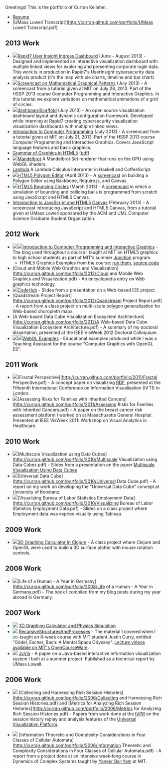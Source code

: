 Greetings! This is the portfolio of Curran Kelleher.

 * [Resume](http://curran.github.com/portfolio/Resume.pdf)
 * [UMass Lowell Transcript](http://curran.github.com/portfolio/UMass Lowell Transcript.pdf)

## 2013 Work
 
 * <a href="https://github.com/curran/portfolio/blob/gh-pages/2013/UserInsightIngressDashboard.pdf?raw=true"><img src="2013/rapid7UserInsightMap.png"></img></a>[Rapid7 User Insight Ingress Dashboard](https://github.com/curran/portfolio/blob/gh-pages/2013/UserInsightIngressDashboard.pdf?raw=true) (June - August 2013) - Designed and implemented an interactive visualization dashboard with multiple linked views for exploring and presenting corporate login data. This work is in production in Rapid7's UserInsight cybersecurity data analysis product (it's the map with pie charts, timeline and bar chart).
 * <img src="2013/mathPatterns.png"></img>[Screencast on Mathematical Graphical Patterns](https://github.com/curran/screencasts/tree/gh-pages/mathPatterns) (July 2013) - A screencast from a tutorial given at MIT on July 28, 2013. Part of the HSSP 2013 course Computer Programming and Interactive Graphics. In this tutorial we explore variations on mathematical animations of a grid of circles.
 * <img src="2013/dashboardScaffold.png"></img>[dashboardScaffold](https://github.com/curran/dashboardScaffold) (July 2013) - An open source visualization dashboard layout and dynamic configuration framework. Developed while interning at Rapid7 creating cybersecurity visualization visualization dashboards with multiple linked views.
 * [Introduction to Computer Programming](http://www.youtube.com/watch?v=zIpA8k167gU) (July 2013) - A screencast from a tutorial given at MIT on July 21, 2013. Part of the HSSP 2013 course Computer Programming and Interactive Graphics. Covers JavaScript language features and basic graphics.
 * [Grammar of Graphics in HTML5](https://docs.google.com/document/d/1shaxGjI3a-IbaAKCTE4BIOYEdoHO-ec06T7oKs5ozHs/edit) ([pdf](http://curran.github.io/portfolio/2013/GrammarofGraphicsinHTML5.pdf))
 * <img src="2013/Mandelbrot.png"></img>[Mandelbrot](https://github.com/curran/mandelbrot) A Mandelbrot Set renderer that runs on the GPU using WebGL shaders.
 * [Lambda](https://github.com/curran/lambda) A Lambda Calculus interpreter in Haskell and CoffeeScript.
 * <img src="2013/Polygon.png"></img>[HTML5 Polygon Editor](https://github.com/curran/screencasts/tree/gh-pages/polygonEditor) (April 2013) - A [screencast](http://www.youtube.com/watch?v=lNfKn0wbxYI&feature=youtu.be) on building a Polygon Editor using Backbone, Require.js, and Canvas.
 * <img src="2013/Bouncing.png"></img>[HTML5 Bouncing Circles](https://github.com/curran/screencasts/tree/gh-pages/bouncingCircles) (March 2013) - A [screencast](http://www.youtube.com/watch?v=yF0T7lviBnY&feature=youtu.be) in which a simulation of bouncing and colliding balls is programmed from scratch using JavaScript and HTML5 Canvas.
 * [Introduction to JavaScript and HTML5 Canvas](http://www.youtube.com/watch?v=vEOwgWpm3XQ) (February 2013) - A screencast introducing JavaScript and HTML5 Canvas, from a tutorial given at UMass Lowell sponsored by the ACM and UML Computer Science Graduate Student Organization.

## 2012 Work

 * <img src="2012/Tree.png"></img><img src="2012/Water.png"></img>[Introduction to Computer Programming and Interactive Graphics](http://curransoft.com/interactivegraphics/?p=1) - The blog used throughout a course I taught at MIT on HTML5 graphics to high school students as part of MIT's summer [Junction](http://esp.mit.edu/learn/Junction/index.html) program.
   * HTML5 Graphics Examples from the course: [run them](http://curran.github.com/HTML5Examples/), [source code](http://github.com/curran/HTML5Examples)
 * [Cloud and Mobile Web Graphics and Visualization](http://curran.github.com/portfolio/2012/Cloud and Mobile Web Graphics and Visualization.pdf) - An encyclopedia entry on Web graphics technology.
 * <img src="2012/CodeHub.png"></img>[CodeHub](http://curran.github.com/portfolio/2012/CodeHub.pdf) - Slides from a presentation on a Web-based IDE project.
 * [Quadstream Project Report](http://curran.github.com/portfolio/2012/Quadstream Project Report.pdf) - A report from a class project on multi-scale polygon generalization for Web-based choropleth maps.
 * [A Web-based Data Cube Visualization Ecosystem Architecture](http://curran.github.com/portfolio/2012/A Web-based Data Cube Visualization Ecosystem Architecture.pdf) - A summary of my doctoral dissertation, presented at the IEEE VisWeek 2012 Doctoral Colloquium.
 * <img src="2012/Earth.png"></img><img src="2012/Cubes.png"></img>[WebGL Examples](https://github.com/UMLComputerGraphics/GraphicsProject/tree/master/WebGLExamples) - Educational examples produced while I was a Teaching Assistant for the course "Computer Graphics with OpenGL ES".

## 2011 Work

 * <img src="2011/Fractal.png"></img>[Fractal Perspective](http://curran.github.com/portfolio/2011/Fractal Perspective.pdf) - A concept paper on visualizing [RDF](http://en.wikipedia.org/wiki/Resource_Description_Framework), presented at the Fifteenth International Conference on Information Visualisation (IV'11) in London.
 * <img src="2011/Assessing.png"></img>[Assessing Risks for Families with Inherited Cancers](http://curran.github.com/portfolio/2011/Assessing Risks for Families with Inherited Cancers.pdf) - A paper on the breast cancer risk assessment platform I worked on at Masachusetts General Hospital. Presented at IEEE VisWeek 2011: Workshop on Visual Analytics in Healthcare.

## 2010 Work

 * <img src="2010/dataCubes.png"/>[Multiscale Visualization using Data Cubes](http://curran.github.com/portfolio/2010/Multiscale Visualization using Data Cubes.pdf) - Slides from a presentation on the paper [Multiscale Visualization Using Data Cubes](http://graphics.stanford.edu/papers/pan_zoom/paper.pdf)
 * <img src="2010/UDC.png"></img>[Universal Data Cube](http://curran.github.com/portfolio/2010/Universal Data Cube.pdf) - A report on my work on developing the "Universal Data Cube" concept at University of Konstanz.
 * <img src="2010/BLS.png"></img>[Visualizing Bureau of Labor Statistics Employment Data](http://curran.github.com/portfolio/2010/Visualizing Bureau of Labor Statistics Employment Data.pdf) - Slides on a class project where Employment data was explred visually using Tableau.

## 2009 Work

 * <img src="2009/ClojureGrapher.png"></img>[3D Graphing Calculator in Clojure](http://curransoft.com/code/2009/05/3d-grapher-in-clojure/) - A class project where Clojure and OpenGL were used to build a 3D surface plotter with mouse rotation controls.

## 2008 Work

 * <img src="2008/Germany.png"></img>[Life of a Human - A Year in Germany](http://curran.github.com/portfolio/2008/Life of a Human - A Year in Germany.pdf) - The book I compiled from my blog posts during my year abroad in Germany.

## 2007 Work
 * <img src="2007/Grapher.png"></img> [3D Graphing Calculator and Physics Simulation](https://github.com/curran/portfolio/tree/gh-pages/2007/3D%20Graphing%20Calculator)
 * <img src="2007/Recursive.png"></img> [RecursiveStructuresAndProcesses](http://curran.github.com/portfolio/2007/RecursiveStructuresAndProcesses.pdf) - The material I covered when I co-taught an 8-week course with MIT student Justin Curry, entitled "Gödel, Escher, Bach: A Mental Space Odyssey". [Lecture videos available on MIT's OpenCourseWare](http://ocw.mit.edu/high-school/courses/godel-escher-bach/).
 * <img src="2007/JyVis.png"></img> [JyVis](http://curran.github.com/portfolio/2007/JyVis.pdf) - A paper on a Java-based interactive information visualization system I built at a summer project. Published as a technical report by UMass Lowell.

## 2006 Work

 * <img src="2006/Collecting.png"></img> [Collecting and Harnessing Rich Session Histories](http://curran.github.com/portfolio/2006/Collecting and Harnessing Rich Session Histories.pdf) and [Metrics for Analyzing Rich Session Histories](http://curran.github.com/portfolio/2006/Metrics for Analyzing Rich Session Histories.pdf) - Papers from work done at the [IVPR](http://www.uml.edu/Research/IVPR/about.aspx) on the session history replay and analysis features of the [Universal Visualization Platform](http://www.cs.uml.edu/~agee/publications/spie2005/spie2005.pdf).

 * <img src="2006/Information.png"></img> [Information Theoretic and Complexity Considerations in Four Classes of Cellular Automata](http://curran.github.com/portfolio/2006/Information Theoretic and Complexity Considerations in Four Classes of Cellular Automata.pdf) - A report from a project done at an intensive week-long course in Dynamics of Complex Systems taught by [Yaneer Bar-Yam](http://necsi.edu/faculty/bar-yam.html) at MIT.
